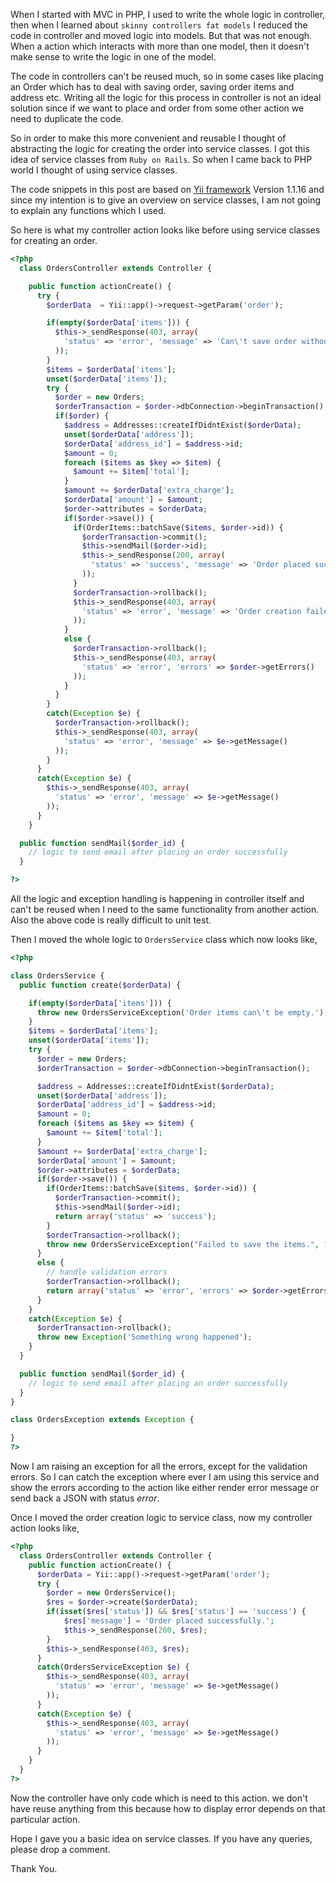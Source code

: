 <!--


---
 "PHP : Service classes"
excerpt: "Service classes in PHP"
date: 2015-08-05 00:00:00 IST
updated: 2015-08-05 00:00:00 IST
categories: php
tags: php
---

-->
<!DOCTYPE html>
<html>

<head>
  <title>basic-git-workflow</title>
  <meta charset="utf-8">
  <meta name="viewport" content="width=device-width, initial-scale=1.0">


  <link rel="stylesheet" href="./css/bootstrap.css">
  <link rel="stylesheet" href="./css/bootstrap.grid.css">
  <link rel="stylesheet" href="./css/bootstrap.min.css">
  <link rel="stylesheet" href="./css/bootstrap-reboot.min.css">
  <link rel="stylesheet" href="./css/bootstrap.css.map">
  <link rel="stylesheet" href="./css/blog-home.css">
  <link rel="stylesheet" href="./css/prism.css">
  <script async defer src="./css/prism.js"></script>
</head>

<body>

When I started with MVC in PHP, I used to write the whole logic in controller, then when I learned about `skinny controllers fat models` I reduced the code in controller and moved logic into models. But that was not enough. When a action which interacts with more than one model, then it doesn't make sense to write the logic in one of the model.

The code in controllers can't be reused much, so in some cases like placing an Order which has to deal with saving order, saving order items and address etc. Writing all the logic for this process in controller is not an ideal solution since if we want to place and order from some other action we need to duplicate the code.

So in order to make this more convenient and reusable I thought of abstracting the logic for creating the order into service classes. I got this idea of service classes from `Ruby on Rails`. So when I came back to PHP world I thought of using service classes.

The code snippets in this post are based on [Yii framework](yiiframework.com) Version 1.1.16 and since my intention is to give an overview on service classes, I am not going to explain any functions which I used.

So here is what my controller action looks like before using service classes for creating an order.

```php
<?php
  class OrdersController extends Controller {

    public function actionCreate() {
      try {
        $orderData  = Yii::app()->request->getParam('order');

        if(empty($orderData['items'])) {
          $this->_sendResponse(403, array(
            'status' => 'error', 'message' => 'Can\'t save order without items'
          ));
        }
        $items = $orderData['items'];
        unset($orderData['items']);
        try {
          $order = new Orders;
          $orderTransaction = $order->dbConnection->beginTransaction();
          if($order) {
            $address = Addresses::createIfDidntExist($orderData);
            unset($orderData['address']);
            $orderData['address_id'] = $address->id;
            $amount = 0;
            foreach ($items as $key => $item) {
              $amount += $item['total'];
            }
            $amount += $orderData['extra_charge'];
            $orderData['amount'] = $amount;
            $order->attributes = $orderData;
            if($order->save()) {
              if(OrderItems::batchSave($items, $order->id)) {
                $orderTransaction->commit();
                $this->sendMail($order->id);
                $this->_sendResponse(200, array(
                  'status' => 'success', 'message' => 'Order placed successfully.'
                ));
              }
              $orderTransaction->rollback();
              $this->_sendResponse(403, array(
                'status' => 'error', 'message' => 'Order creation failed'
              ));
            }
            else {
              $orderTransaction->rollback();
              $this->_sendResponse(403, array(
                'status' => 'error', 'errors' => $order->getErrors()
              ));
            }
          }
        }
        catch(Exception $e) {
          $orderTransaction->rollback();
          $this->_sendResponse(403, array(
            'status' => 'error', 'message' => $e->getMessage()
          ));
        }
      }
      catch(Exception $e) {
        $this->_sendResponse(403, array(
          'status' => 'error', 'message' => $e->getMessage()
        ));
      }
    }

  public function sendMail($order_id) {
    // logic to send email after placing an order successfully
  }

?>
```

All the logic and exception handling is happening in controller itself and can't be reused when I need to the same functionality from another action. Also the above code is really difficult to unit test.

Then I moved the whole logic to `OrdersService` class which now looks like,

```php
<?php

class OrdersService {
  public function create($orderData) {

    if(empty($orderData['items'])) {
      throw new OrdersServiceException('Order items can\'t be empty.');
    }
    $items = $orderData['items'];
    unset($orderData['items']);
    try {
      $order = new Orders;
      $orderTransaction = $order->dbConnection->beginTransaction();

      $address = Addresses::createIfDidntExist($orderData);
      unset($orderData['address']);
      $orderData['address_id'] = $address->id;
      $amount = 0;
      foreach ($items as $key => $item) {
        $amount += $item['total'];
      }
      $amount += $orderData['extra_charge'];
      $orderData['amount'] = $amount;
      $order->attributes = $orderData;
      if($order->save()) {
        if(OrderItems::batchSave($items, $order->id)) {
          $orderTransaction->commit();
          $this->sendMail($order->id);
          return array('status' => 'success');
        }
        $orderTransaction->rollback();
        throw new OrdersServiceException("Failed to save the items.", 1);
      }
      else {
        // handle validation errors
        $orderTransaction->rollback();
        return array('status' => 'error', 'errors' => $order->getErrors());
      }
    }
    catch(Exception $e) {
      $orderTransaction->rollback();
      throw new Exception('Something wrong happened');
    }
  }

  public function sendMail($order_id) {
    // logic to send email after placing an order successfully
  }
}

class OrdersException extends Exception {

}
?>
```

Now I am raising an exception for all the errors, except for the validation errors. So I can catch the exception where ever I am using this service and show the errors according to the action like either render error message or send back a JSON with status _error_.

Once I moved the order creation logic to service class, now my controller action looks like,

```php
<?php
  class OrdersController extends Controller {
    public function actionCreate() {
      $orderData = Yii::app()->request->getParam('order');
      try {
        $order = new OrdersService();
        $res = $order->create($orderData);
        if(isset($res['status']) && $res['status'] == 'success') {
            $res['message'] = 'Order placed successfully.';
            $this->_sendResponse(200, $res);
        }
        $this->_sendResponse(403, $res);
      }
      catch(OrdersServiceException $e) {
        $this->_sendResponse(403, array(
          'status' => 'error', 'message' => $e->getMessage()
        ));
      }
      catch(Exception $e) {
        $this->_sendResponse(403, array(
          'status' => 'error', 'message' => $e->getMessage()
        ));
      }
    }
  }
?>
```

Now the controller have only code which is need to this action. we don't have reuse anything from this because how to display error depends on that particular action.

Hope I gave you a basic idea on service classes. If you have any queries, please drop a comment.

Thank You.
